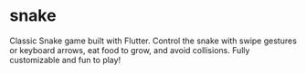 # snake
Classic Snake game built with Flutter. Control the snake with swipe gestures or keyboard arrows, eat food to grow, and avoid collisions. Fully customizable and fun to play!
